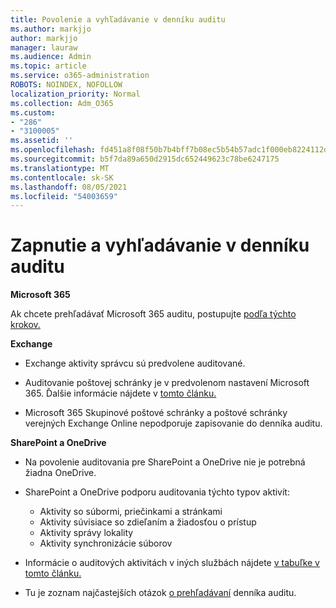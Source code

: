 ```yaml
---
title: Povolenie a vyhľadávanie v denníku auditu
ms.author: markjjo
author: markjjo
manager: lauraw
ms.audience: Admin
ms.topic: article
ms.service: o365-administration
ROBOTS: NOINDEX, NOFOLLOW
localization_priority: Normal
ms.collection: Adm_O365
ms.custom:
- "286"
- "3100005"
ms.assetid: ''
ms.openlocfilehash: fd451a8f08f50b7b4bff7b08ec5b54b57adc1f000eb8224112d84a4fb20e4359
ms.sourcegitcommit: b5f7da89a650d2915dc652449623c78be6247175
ms.translationtype: MT
ms.contentlocale: sk-SK
ms.lasthandoff: 08/05/2021
ms.locfileid: "54003659"
---
```

# <a name="enable-and-search-the-audit-log"></a>Zapnutie a vyhľadávanie v denníku auditu

**Microsoft 365**

Ak chcete prehľadávať Microsoft 365 auditu, postupujte [podľa týchto krokov.](https://docs.microsoft.com/microsoft-365/compliance/search-the-audit-log-in-security-and-compliance#search-the-audit-log)

**Exchange**

- Exchange aktivity správcu sú predvolene auditované.

- Auditovanie poštovej schránky je v predvolenom nastavení Microsoft 365. Ďalšie informácie nájdete v [tomto článku.](https://docs.microsoft.com/microsoft-365/compliance/enable-mailbox-auditing)

- Microsoft 365 Skupinové poštové schránky a poštové schránky verejných Exchange Online nepodporuje zapisovanie do denníka auditu.

**SharePoint a OneDrive**

- Na povolenie auditovania pre SharePoint a OneDrive nie je potrebná žiadna OneDrive.

- SharePoint a OneDrive podporu auditovania týchto typov aktivít:

    - Aktivity so súbormi, priečinkami a stránkami
    - Aktivity súvisiace so zdieľaním a žiadosťou o prístup
    - Aktivity správy lokality
    - Aktivity synchronizácie súborov

- Informácie o auditových aktivitách v iných službách nájdete [v tabuľke v tomto článku.](https://docs.microsoft.com/microsoft-365/compliance/search-the-audit-log-in-security-and-compliance#audited-activities)

- Tu je zoznam najčastejších otázok [o prehľadávaní](https://docs.microsoft.com/microsoft-365/compliance/search-the-audit-log-in-security-and-compliance#frequently-asked-questions) denníka auditu.